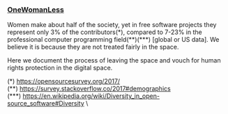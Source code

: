 ### [OneWomanLess](https://OneWomanLess.github.io)
Women make about half of the society, yet in free software projects they represent only 3% of the contributors(\*), compared to 7-23% in the professional computer programming field(\*\*)(\*\*\*) [global or US data]. We believe it is because they are not treated fairly in the space.

Here we document the process of leaving the space and vouch for human rights protection in the digital space.

(\*) https://opensourcesurvey.org/2017/ \
(\*\*) https://survey.stackoverflow.co/2017#demographics \
(\*\*\*) https://en.wikipedia.org/wiki/Diversity_in_open-source_software#Diversity \
